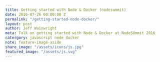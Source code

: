 ```yaml
---
title: Getting started with Node & Docker (nodesummit)
date: 2016-07-26 00:00:00 Z
permalink: "/getting-started-node-docker/"
layout: post
author: Jeff Wainwright
meta: Talk on getting started with Node & Docker at NodeSUmmit 2016
catergory: javascript node docker
note: feature-image-aside
share_image: "/assets/icons/js.jpg"
featured_image: "/assets/js.svg"
---
```


